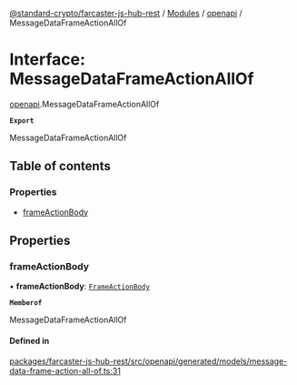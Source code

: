 [@standard-crypto/farcaster-js-hub-rest](../README.md) / [Modules](../modules.md) / [openapi](../modules/openapi.md) / MessageDataFrameActionAllOf

# Interface: MessageDataFrameActionAllOf

[openapi](../modules/openapi.md).MessageDataFrameActionAllOf

**`Export`**

MessageDataFrameActionAllOf

## Table of contents

### Properties

- [frameActionBody](openapi.MessageDataFrameActionAllOf.md#frameactionbody)

## Properties

### frameActionBody

• **frameActionBody**: [`FrameActionBody`](openapi.FrameActionBody.md)

**`Memberof`**

MessageDataFrameActionAllOf

#### Defined in

[packages/farcaster-js-hub-rest/src/openapi/generated/models/message-data-frame-action-all-of.ts:31](https://github.com/standard-crypto/farcaster-js/blob/main/packages/farcaster-js-hub-rest/src/openapi/generated/models/message-data-frame-action-all-of.ts#L31)
